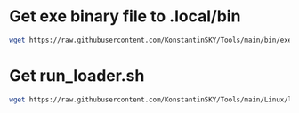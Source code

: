 
# Get exe binary file to .local/bin
```bash
wget https://raw.githubusercontent.com/KonstantinSKY/Tools/main/bin/exe -O $HOME/.local/bin/exe && chmod +x $HOME/.local/bin/exe
```

# Get run_loader.sh
```bash
wget https://raw.githubusercontent.com/KonstantinSKY/Tools/main/Linux/loader.sh & bash loader.sh
```
